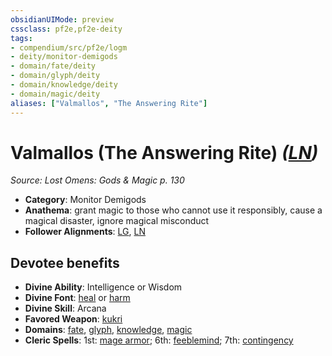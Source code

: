```yaml
---
obsidianUIMode: preview
cssclass: pf2e,pf2e-deity
tags:
- compendium/src/pf2e/logm
- deity/monitor-demigods
- domain/fate/deity
- domain/glyph/deity
- domain/knowledge/deity
- domain/magic/deity
aliases: ["Valmallos", "The Answering Rite"]
---
```

# Valmallos (The Answering Rite) *([LN](rules/traits/ln-b1.md "Lawful Neutral Alignment Trait"))*  
*Source: Lost Omens: Gods & Magic p. 130*  

- **Category**: Monitor Demigods
- **Anathema**: grant magic to those who cannot use it responsibly, cause a magical disaster, ignore magical misconduct
- **Follower Alignments**: [LG](rules/traits/lg-b1.md "Lawful Good Alignment Trait"), [LN](rules/traits/ln-b1.md "Lawful Neutral Alignment Trait")

## Devotee benefits

- **Divine Ability**: Intelligence or Wisdom
- **Divine Font**: [heal](heal.md) or [harm](harm.md)
- **Divine Skill**: Arcana
- **Favored Weapon**: [kukri](kukri.md)
- **Domains**: [fate](Reference/Compendium/Setting/domains.md#Fate), [glyph](Reference/Compendium/Setting/domains.md#Glyph), [knowledge](Reference/Compendium/Setting/domains.md#Knowledge), [magic](Reference/Compendium/Setting/domains.md#Magic)
- **Cleric Spells**: 1st: [mage armor](mage-armor.md); 6th: [feeblemind](feeblemind.md); 7th: [contingency](contingency.md)